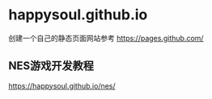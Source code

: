 # happysoul.github.io

创建一个自己的静态页面网站参考 https://pages.github.com/

## NES游戏开发教程
https://happysoul.github.io/nes/
